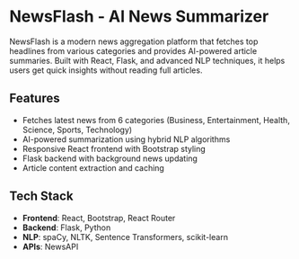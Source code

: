 # NewsFlash - AI News Summarizer


NewsFlash is a modern news aggregation platform that fetches top headlines from various categories and provides AI-powered article summaries. Built with React, Flask, and advanced NLP techniques, it helps users get quick insights without reading full articles.

## Features
- Fetches latest news from 6 categories (Business, Entertainment, Health, Science, Sports, Technology)
- AI-powered summarization using hybrid NLP algorithms
- Responsive React frontend with Bootstrap styling
- Flask backend with background news updating
- Article content extraction and caching

## Tech Stack
- **Frontend**: React, Bootstrap, React Router
- **Backend**: Flask, Python
- **NLP**: spaCy, NLTK, Sentence Transformers, scikit-learn
- **APIs**: NewsAPI
